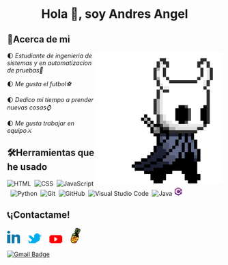 <h1 align="center">Hola 👋, soy Andres Angel</h1>

## **🍺Acerca de mi**

<img  align="right" alt="Coding" src="https://raw.githubusercontent.com/TanZng/TanZng/master/assets/hollor_knight3.gif" width="300"/>

🌓 *Estudiante de ingenieria de sistemas y en automatizacion de pruebas📖*

🌓 *Me gusta el futbol⚽*

🌓 *Dedico mi tiempo a prender nuevas cosas⌚*

🌓 *Me gusta trabajar en equipo⚔️*

## **🛠️Herramientas que he usado**

![HTML](https://img.shields.io/badge/-HTML-0D1117?style=flat&logo=HTML5)&nbsp;
![CSS](https://img.shields.io/badge/-CSS-0D1117?style=flat&logo=CSS3&logoColor=1572B6)&nbsp;
![JavaScript](https://img.shields.io/badge/-JavaScript-0D1117?style=flat&logo=javascript)&nbsp;
![Python](https://img.shields.io/badge/-Python-0D1117?style=flat&logo=python)&nbsp;
![Git](https://img.shields.io/badge/-Git-0D1117?style=flat&logo=git)&nbsp;
![GitHub](https://img.shields.io/badge/-GitHub-0D1117?style=flat&logo=github)&nbsp;
![Visual Studio Code](https://img.shields.io/badge/-VS%20Code-0D1117?style=flat&logo=visual-studio-code&logoColor=007ACC)&nbsp;
![Java](https://img.shields.io/badge/-Java-007396?style=flat-square&logo=java)
<img src="https://raw.githubusercontent.com/devicons/devicon/1119b9f84c0290e0f0b38982099a2bd027a48bf1/icons/csharp/csharp-original.svg" width="20px">

## **📞¡Contactame!**

<a rel="nofollow noopener noreferrer" target="_blank" href="https://www.youtube.com/watch?v=L6ZhUs3CmpA">
  <img src="https://raw.githubusercontent.com/TanZng/TanZng/master/assets/linkedin.png" width="30px" alt="LinkedIn"></a>
  &nbsp; 
  &nbsp;
  <a rel="nofollow noopener noreferrer" target="_blank" href="https://twitter.com/home">
  <img src="https://raw.githubusercontent.com/TanZng/TanZng/master/assets/twitter.png" width="30px" alt="Twitter"></a>
  &nbsp; 
  &nbsp;
  <a rel="nofollow noopener noreferrer" target="_blank" href="https://www.youtube.com/@AndresAngel-nr2mi">
  <img src="https://raw.githubusercontent.com/TanZng/TanZng/master/assets/youtube.png" width="30px" alt="YouTube"></a>
  &nbsp;
  &nbsp;
  <a rel="nofollow noopener noreferrer" target="_blank" href="https://www.youtube.com/watch?v=Xppan8J_23A">
  <img src="https://raw.githubusercontent.com/TanZng/TanZng/master/assets/estus_flask.png" width="23px" alt="Secret"></a>
  
[![Gmail Badge](https://img.shields.io/badge/-andresangel3658@gmail.com-red?style=flat-square&logo=Gmail&logoColor=white)](mailto:pablo.pds100@gmail.com)&nbsp;






